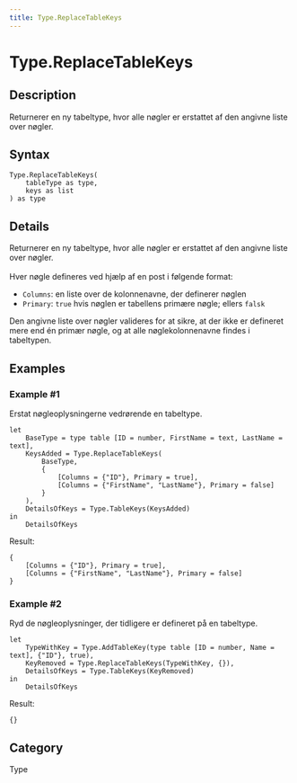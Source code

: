 ```yaml
---
title: Type.ReplaceTableKeys
---
```


# Type.ReplaceTableKeys


## Description

Returnerer en ny tabeltype, hvor alle nøgler er erstattet af den angivne liste over nøgler.


## Syntax

```powerquery
Type.ReplaceTableKeys(
    tableType as type,
    keys as list
) as type
```


## Details

Returnerer en ny tabeltype, hvor alle nøgler er erstattet af den angivne liste over nøgler.<br />    <br />    Hver nøgle defineres ved hjælp af en post i følgende format:    <ul>      <li>        <code>Columns</code>: en liste over de kolonnenavne, der definerer nøglen      </li>      <li>        <code>Primary</code>: <code>true</code> hvis nøglen er tabellens primære nøgle; ellers <code>falsk</code>      </li>    </ul>    Den angivne liste over nøgler valideres for at sikre, at der ikke er defineret mere end én primær nøgle, og at alle nøglekolonnenavne findes i tabeltypen.    


## Examples

### Example #1 
Erstat nøgleoplysningerne vedrørende en tabeltype.
```powerquery
let
    BaseType = type table [ID = number, FirstName = text, LastName = text],
    KeysAdded = Type.ReplaceTableKeys(
        BaseType, 
        {
            [Columns = {"ID"}, Primary = true],
            [Columns = {"FirstName", "LastName"}, Primary = false]
        }
    ),
    DetailsOfKeys = Type.TableKeys(KeysAdded)
in
    DetailsOfKeys
```

Result: 
```powerquery
{
    [Columns = {"ID"}, Primary = true],
    [Columns = {"FirstName", "LastName"}, Primary = false]
}
```


### Example #2 
Ryd de nøgleoplysninger, der tidligere er defineret på en tabeltype.
```powerquery
let
    TypeWithKey = Type.AddTableKey(type table [ID = number, Name = text], {"ID"}, true),
    KeyRemoved = Type.ReplaceTableKeys(TypeWithKey, {}),
    DetailsOfKeys = Type.TableKeys(KeyRemoved)
in
    DetailsOfKeys
```

Result: 
```powerquery
{}
```




## Category
Type

